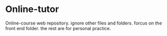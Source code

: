 # Online-tutor
Online-course web repository. 
ignore other files and folders. forcus on the front end folder. the rest are for personal practice.
